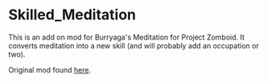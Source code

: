 # Skilled_Meditation
This is an add on mod for Burryaga's Meditation for Project Zomboid. It converts meditation into a new skill (and will probably add an occupation or two). 

Original mod found [here]([https://duckduckgo.com](https://steamcommunity.com/sharedfiles/filedetails/?id=2891623922)). 
